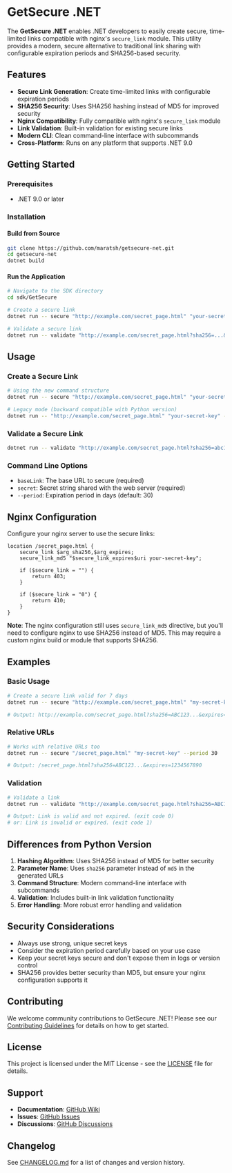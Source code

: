 # GetSecure .NET

The **GetSecure .NET** enables .NET developers to easily create secure, time-limited links compatible with nginx's `secure_link` module. This utility provides a modern, secure alternative to traditional link sharing with configurable expiration periods and SHA256-based security.

## Features

- **Secure Link Generation**: Create time-limited links with configurable expiration periods
- **SHA256 Security**: Uses SHA256 hashing instead of MD5 for improved security
- **Nginx Compatibility**: Fully compatible with nginx's `secure_link` module
- **Link Validation**: Built-in validation for existing secure links
- **Modern CLI**: Clean command-line interface with subcommands
- **Cross-Platform**: Runs on any platform that supports .NET 9.0

## Getting Started

### Prerequisites

- .NET 9.0 or later

### Installation

#### Build from Source

```bash
git clone https://github.com/maratsh/getsecure-net.git
cd getsecure-net
dotnet build
```

#### Run the Application

```bash
# Navigate to the SDK directory
cd sdk/GetSecure

# Create a secure link
dotnet run -- secure "http://example.com/secret_page.html" "your-secret-key" --period 30

# Validate a secure link
dotnet run -- validate "http://example.com/secret_page.html?sha256=...&expires=..." "your-secret-key"
```

## Usage

### Create a Secure Link

```bash
# Using the new command structure
dotnet run -- secure "http://example.com/secret_page.html" "your-secret-key" --period 30

# Legacy mode (backward compatible with Python version)
dotnet run -- "http://example.com/secret_page.html" "your-secret-key" --period 30
```

### Validate a Secure Link

```bash
dotnet run -- validate "http://example.com/secret_page.html?sha256=abc123&expires=1234567890" "your-secret-key"
```

### Command Line Options

- `baseLink`: The base URL to secure (required)
- `secret`: Secret string shared with the web server (required)
- `--period`: Expiration period in days (default: 30)

## Nginx Configuration

Configure your nginx server to use the secure links:

```nginx
location /secret_page.html {
    secure_link $arg_sha256,$arg_expires;
    secure_link_md5 "$secure_link_expires$uri your-secret-key";

    if ($secure_link = "") {
        return 403;
    }

    if ($secure_link = "0") {
        return 410;
    }
}
```

**Note**: The nginx configuration still uses `secure_link_md5` directive, but you'll need to configure nginx to use SHA256 instead of MD5. This may require a custom nginx build or module that supports SHA256.

## Examples

### Basic Usage

```bash
# Create a secure link valid for 7 days
dotnet run -- secure "http://example.com/secret_page.html" "my-secret-key" --period 7

# Output: http://example.com/secret_page.html?sha256=ABC123...&expires=1234567890
```

### Relative URLs

```bash
# Works with relative URLs too
dotnet run -- secure "/secret_page.html" "my-secret-key" --period 30

# Output: /secret_page.html?sha256=ABC123...&expires=1234567890
```

### Validation

```bash
# Validate a link
dotnet run -- validate "http://example.com/secret_page.html?sha256=ABC123&expires=1234567890" "my-secret-key"

# Output: Link is valid and not expired. (exit code 0)
# or: Link is invalid or expired. (exit code 1)
```

## Differences from Python Version

1. **Hashing Algorithm**: Uses SHA256 instead of MD5 for better security
2. **Parameter Name**: Uses `sha256` parameter instead of `md5` in the generated URLs
3. **Command Structure**: Modern command-line interface with subcommands
4. **Validation**: Includes built-in link validation functionality
5. **Error Handling**: More robust error handling and validation

## Security Considerations

- Always use strong, unique secret keys
- Consider the expiration period carefully based on your use case
- Keep your secret keys secure and don't expose them in logs or version control
- SHA256 provides better security than MD5, but ensure your nginx configuration supports it

## Contributing

We welcome community contributions to GetSecure .NET! Please see our [Contributing Guidelines](CONTRIBUTING.md) for details on how to get started.

## License

This project is licensed under the MIT License - see the [LICENSE](LICENSE) file for details.

## Support

- **Documentation**: [GitHub Wiki](https://github.com/maratsh/getsecure-net/wiki)
- **Issues**: [GitHub Issues](https://github.com/maratsh/getsecure-net/issues)
- **Discussions**: [GitHub Discussions](https://github.com/maratsh/getsecure-net/discussions)

## Changelog

See [CHANGELOG.md](CHANGELOG.md) for a list of changes and version history.
